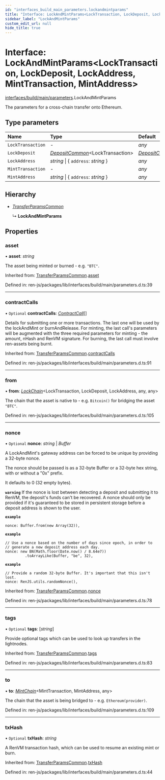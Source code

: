 ```yaml
---
id: "interfaces_build_main_parameters.lockandmintparams"
title: "Interface: LockAndMintParams<LockTransaction, LockDeposit, LockAddress, MintTransaction, MintAddress>"
sidebar_label: "LockAndMintParams"
custom_edit_url: null
hide_title: true
---
```


# Interface: LockAndMintParams<LockTransaction, LockDeposit, LockAddress, MintTransaction, MintAddress\>

[interfaces/build/main/parameters](../modules/interfaces_build_main_parameters.md).LockAndMintParams

The parameters for a cross-chain transfer onto Ethereum.

## Type parameters

Name | Type | Default |
:------ | :------ | :------ |
`LockTransaction` | - | *any* |
`LockDeposit` | [*DepositCommon*](../modules/interfaces_build_main_chain.md#depositcommon)<LockTransaction\> | [*DepositCommon*](../modules/interfaces_build_main_chain.md#depositcommon)<LockTransaction\> |
`LockAddress` | *string* \| { `address`: *string*  } | *any* |
`MintTransaction` | - | *any* |
`MintAddress` | *string* \| { `address`: *string*  } | *any* |

## Hierarchy

* [*TransferParamsCommon*](interfaces_build_main_parameters.transferparamscommon.md)

  ↳ **LockAndMintParams**

## Properties

### asset

• **asset**: *string*

The asset being minted or burned - e.g. `"BTC"`.

Inherited from: [TransferParamsCommon](interfaces_build_main_parameters.transferparamscommon.md).[asset](interfaces_build_main_parameters.transferparamscommon.md#asset)

Defined in: ren-js/packages/lib/interfaces/build/main/parameters.d.ts:39

___

### contractCalls

• `Optional` **contractCalls**: [*ContractCall*](interfaces_build_main_parameters.contractcall.md)[]

Details for submitting one or more transactions. The last one will be
used by the lockAndMint or burnAndRelease.
For minting, the last call's parameters will be augmented with the three
required parameters for minting - the amount, nHash and RenVM signature.
For burning, the last call must involve ren-assets being burnt.

Inherited from: [TransferParamsCommon](interfaces_build_main_parameters.transferparamscommon.md).[contractCalls](interfaces_build_main_parameters.transferparamscommon.md#contractcalls)

Defined in: ren-js/packages/lib/interfaces/build/main/parameters.d.ts:91

___

### from

• **from**: [*LockChain*](interfaces_build_main_chain.lockchain.md)<LockTransaction, LockDeposit, LockAddress, any, any\>

The chain that the asset is native to - e.g. `Bitcoin()` for bridging the
asset `"BTC"`.

Defined in: ren-js/packages/lib/interfaces/build/main/parameters.d.ts:105

___

### nonce

• `Optional` **nonce**: *string* \| *Buffer*

A LockAndMint's gateway address can be forced to be unique by providing a
32-byte nonce.

The nonce should be passed is as a 32-byte Buffer or a 32-byte hex
string, with or without a "0x" prefix.

It defaults to 0 (32 empty bytes).

**`warning`** If the nonce is lost between detecting a deposit and
submitting it to RenVM, the deposit's funds can't be recovered.
A nonce should only be provided if it's guaranteed to be stored in
persistent storage before a deposit address is shown to the user.

**`example`** 
```
nonce: Buffer.from(new Array(32)),
```

**`example`** 
```
// Use a nonce based on the number of days since epoch, in order to
// generate a new deposit address each day.
nonce: new BN(Math.floor(Date.now() / 8.64e7))
         .toArrayLike(Buffer, "be", 32),
```

**`example`** 
```
// Provide a random 32-byte Buffer. It's important that this isn't lost.
nonce: RenJS.utils.randomNonce(),
```

Inherited from: [TransferParamsCommon](interfaces_build_main_parameters.transferparamscommon.md).[nonce](interfaces_build_main_parameters.transferparamscommon.md#nonce)

Defined in: ren-js/packages/lib/interfaces/build/main/parameters.d.ts:78

___

### tags

• `Optional` **tags**: [*string*]

Provide optional tags which can be used to look up transfers in the
lightnodes.

Inherited from: [TransferParamsCommon](interfaces_build_main_parameters.transferparamscommon.md).[tags](interfaces_build_main_parameters.transferparamscommon.md#tags)

Defined in: ren-js/packages/lib/interfaces/build/main/parameters.d.ts:83

___

### to

• **to**: [*MintChain*](interfaces_build_main_chain.mintchain.md)<MintTransaction, MintAddress, any\>

The chain that the asset is being bridged to - e.g. `Ethereum(provider)`.

Defined in: ren-js/packages/lib/interfaces/build/main/parameters.d.ts:109

___

### txHash

• `Optional` **txHash**: *string*

A RenVM transaction hash, which can be used to resume an existing mint
or burn.

Inherited from: [TransferParamsCommon](interfaces_build_main_parameters.transferparamscommon.md).[txHash](interfaces_build_main_parameters.transferparamscommon.md#txhash)

Defined in: ren-js/packages/lib/interfaces/build/main/parameters.d.ts:44
